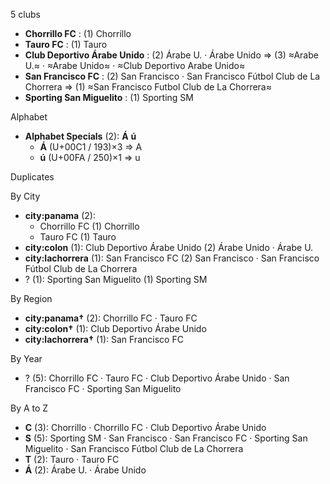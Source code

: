 5 clubs

- **Chorrillo FC** : (1) Chorrillo
- **Tauro FC** : (1) Tauro
- **Club Deportivo Árabe Unido** : (2) Árabe U. · Árabe Unido ⇒ (3) ≈Arabe U.≈ · ≈Arabe Unido≈ · ≈Club Deportivo Arabe Unido≈
- **San Francisco FC** : (2) San Francisco · San Francisco Fútbol Club de La Chorrera ⇒ (1) ≈San Francisco Futbol Club de La Chorrera≈
- **Sporting San Miguelito** : (1) Sporting SM




Alphabet

- **Alphabet Specials** (2):  **Á**  **ú** 
  - **Á** (U+00C1 / 193)×3 ⇒ A
  - **ú** (U+00FA / 250)×1 ⇒ u




Duplicates





By City

- **city:panama** (2): 
  - Chorrillo FC  (1) Chorrillo
  - Tauro FC  (1) Tauro
- **city:colon** (1): Club Deportivo Árabe Unido  (2) Árabe Unido · Árabe U.
- **city:lachorrera** (1): San Francisco FC  (2) San Francisco · San Francisco Fútbol Club de La Chorrera
- ? (1): Sporting San Miguelito  (1) Sporting SM




By Region

- **city:panama†** (2):   Chorrillo FC · Tauro FC
- **city:colon†** (1):   Club Deportivo Árabe Unido
- **city:lachorrera†** (1):   San Francisco FC




By Year

- ? (5):   Chorrillo FC · Tauro FC · Club Deportivo Árabe Unido · San Francisco FC · Sporting San Miguelito






By A to Z

- **C** (3): Chorrillo · Chorrillo FC · Club Deportivo Árabe Unido
- **S** (5): Sporting SM · San Francisco · San Francisco FC · Sporting San Miguelito · San Francisco Fútbol Club de La Chorrera
- **T** (2): Tauro · Tauro FC
- **Á** (2): Árabe U. · Árabe Unido




